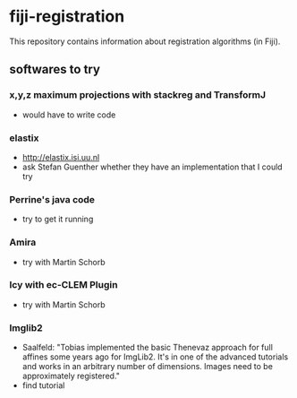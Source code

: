 # fiji-registration

This repository contains information about registration algorithms (in Fiji). 

## softwares to try

### x,y,z maximum projections with stackreg and TransformJ

- would have to write code

### elastix 

- http://elastix.isi.uu.nl
- ask Stefan Guenther whether they have an implementation that I could try

### Perrine's java code

- try to get it running

### Amira

- try with Martin Schorb

### Icy with ec-CLEM Plugin

- try with Martin Schorb

### Imglib2

- Saalfeld: "Tobias implemented the basic Thenevaz approach for full affines some
years ago for ImgLib2. It's in one of the advanced tutorials and works
in an arbitrary number of dimensions. Images need to be approximately
registered."
- find tutorial
